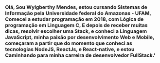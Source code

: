 ### Olá, Sou Wylgberthy Mendes, estou cursando Sistemas de Informação pela Universidade federal do Amazonas - UFAM, Comecei a estudar programação em 2018, com Lógica de programação em Linguagem C, E depois de receber muitas dicas, resolvir escolher uma Stack, e conheci a Linguagem JavaScript, minha paixão por desenvolvimento Web e Mobile, começaram a partir que do momento que conheci as tecnologias NodeJS, ReactJs, e React-native, e estou Caminhando para minha carreira de desenvolvedor FullStack.'

<!--
**wylgberthy08/wylgberthy08** is a ✨ _special_ ✨ repository because its `README.md` (this file) appears on your GitHub profile.

Here are some ideas to get you started:

- 🔭 I’m currently working on ...
- 🌱 I’m currently learning ...
- 👯 I’m looking to collaborate on ...
- 🤔 I’m looking for help with ...
- 💬 Ask me about ...
- 📫 How to reach me: ...
- 😄 Pronouns: ...
- ⚡ Fun fact: ...
-->
